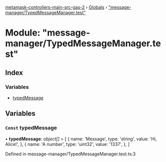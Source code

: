 [metamask-controllers-main-src-gas-2](../README.md) › [Globals](../globals.md) › ["message-manager/TypedMessageManager.test"](_message_manager_typedmessagemanager_test_.md)

# Module: "message-manager/TypedMessageManager.test"

## Index

### Variables

* [typedMessage](_message_manager_typedmessagemanager_test_.md#const-typedmessage)

## Variables

### `Const` typedMessage

• **typedMessage**: *object[]* = [
  {
    name: 'Message',
    type: 'string',
    value: 'Hi, Alice!',
  },
  {
    name: 'A number',
    type: 'uint32',
    value: '1337',
  },
]

Defined in message-manager/TypedMessageManager.test.ts:3

